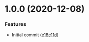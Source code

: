 # 1.0.0 (2020-12-08)


### Features

* Initial commit ([e18c11d](https://github.com/mongodb-ansible-roles/ansible-role-dotnet/commit/e18c11d6e144496183e35bc516f15e2317ebee6d))
